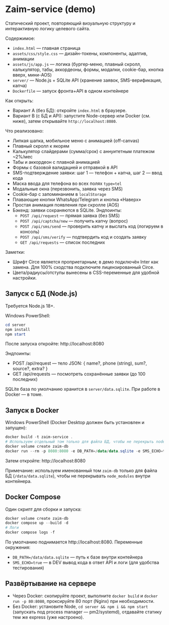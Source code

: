 # Zaim-service (demo)

Статический проект, повторяющий визуальную структуру и интерактивную логику целевого сайта.

Содержимое:
- `index.html` — главная страница
- `assets/css/style.css` — дизайн-токены, компоненты, адаптив, анимации
- `assets/js/app.js` — логика (бургер-меню, плавный скролл, калькулятор, табы, аккордеоны, формы, модалки, cookie-бар, кнопка вверх, мини-AOS)
 - `server/` — Node.js + SQLite API (хранение заявок, SMS-верификация, капча)
 - `Dockerfile` — запуск фронта+API в одном контейнере

Как открыть:
- Вариант A (без БД): откройте `index.html` в браузере.
- Вариант B (c БД и API): запустите Node-сервер или Docker (см. ниже), затем открывайте `http://localhost:8080`.

Что реализовано:
- Липкая шапка, мобильное меню с анимацией (off-canvas)
- Плавный скролл к якорям
- Калькулятор слайдерами (сумма/срок) с аннуитетным платежом ~2%/мес
- Табы и аккордеон с плавной анимацией
 - Формы с базовой валидацией и отправкой в API
 - SMS-подтверждение заявки: шаг 1 — телефон + капча, шаг 2 — ввод кода
 - Маска ввода для телефона во всех полях `type=tel`
 - Модальные окна (перезвонить, заявка через SMS)
- Cookie-бар с запоминанием в `localStorage`
- Плавающие кнопки WhatsApp/Telegram и кнопка «Наверх»
- Простая анимация появления при скролле (AOS)
- Бэкенд: заявки сохраняются в SQLite. Эндпоинты:
	- `POST /api/request` — прямая заявка (без SMS)
	- `POST /api/captcha/new` — получить капчу (вопрос)
	- `POST /api/sms/send` — проверить капчу и выслать код (логируем в консоль)
	- `POST /api/sms/verify` — подтвердить код и создать заявку
	- `GET /api/requests` — список последних

Заметки:
- Шрифт Circe является проприетарным; в демо подключён Inter как замена. Для 100% сходства подключите лицензированный Circe.
- Цвета/радиусы/отступы вынесены в CSS-переменные для удобной настройки.

## Запуск с БД (Node.js)

Требуется Node.js 18+.

Windows PowerShell:

```powershell
cd server
npm install
npm start
```

После запуска откройте: http://localhost:8080

Эндпоинты:
- POST /api/request — тело JSON: { name?, phone (string), sum?, source?, extra? }
- GET /api/requests — посмотреть сохранённые заявки (до 100 последних)

SQLite база по умолчанию хранится в `server/data.sqlite`. При работе в Docker — в томе.

## Запуск в Docker

Windows PowerShell (Docker Desktop должен быть установлен и запущен):

```powershell
docker build -t zaim-service .
# Используем отдельный том только для файла БД, чтобы не перекрыть node_modules
docker volume create zaim-db
docker run --rm -p 8080:8080 -e DB_PATH=/data/data.sqlite -e SMS_ECHO=true -v zaim-db:/data zaim-service
```

Затем откройте: http://localhost:8080

Примечание: используем именованный том `zaim-db` только для файла БД (`/data/data.sqlite`), чтобы не перекрывать `node_modules` внутри контейнера.

## Docker Compose

Один скрипт для сборки и запуска:

```powershell
docker volume create zaim-db
docker compose up --build -d
# Логи
docker compose logs -f
```

По умолчанию поднимается http://localhost:8080. Переменные окружения:
- `DB_PATH=/data/data.sqlite` — путь к базе внутри контейнера
- `SMS_ECHO=true` — в DEV вывод кода в ответ API и логи (для удобства тестирования)

## Развёртывание на сервере

- Через Docker: скопируйте проект, выполните `docker build` и `docker run -p 80:8080`, проксируйте 80 порт (Nginx) при необходимости.
- Без Docker: установите Node, `cd server && npm i && npm start` (запускать под process manager — pm2/systemd), отдавайте статику тем же express (уже настроено).
